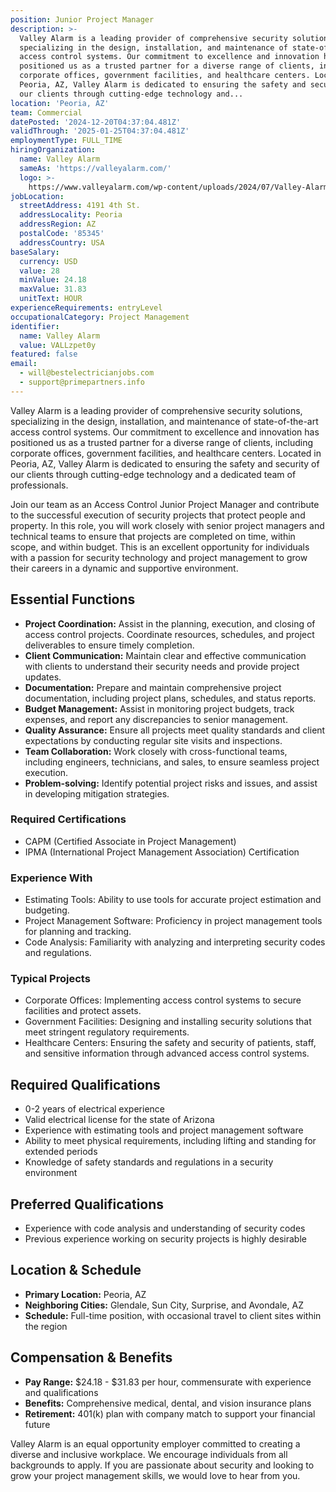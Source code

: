 ```yaml
---
position: Junior Project Manager
description: >-
  Valley Alarm is a leading provider of comprehensive security solutions,
  specializing in the design, installation, and maintenance of state-of-the-art
  access control systems. Our commitment to excellence and innovation has
  positioned us as a trusted partner for a diverse range of clients, including
  corporate offices, government facilities, and healthcare centers. Located in
  Peoria, AZ, Valley Alarm is dedicated to ensuring the safety and security of
  our clients through cutting-edge technology and...
location: 'Peoria, AZ'
team: Commercial
datePosted: '2024-12-20T04:37:04.481Z'
validThrough: '2025-01-25T04:37:04.481Z'
employmentType: FULL_TIME
hiringOrganization:
  name: Valley Alarm
  sameAs: 'https://valleyalarm.com/'
  logo: >-
    https://www.valleyalarm.com/wp-content/uploads/2024/07/Valley-Alarm-Logo-web.png
jobLocation:
  streetAddress: 4191 4th St.
  addressLocality: Peoria
  addressRegion: AZ
  postalCode: '85345'
  addressCountry: USA
baseSalary:
  currency: USD
  value: 28
  minValue: 24.18
  maxValue: 31.83
  unitText: HOUR
experienceRequirements: entryLevel
occupationalCategory: Project Management
identifier:
  name: Valley Alarm
  value: VALLzpet0y
featured: false
email:
  - will@bestelectricianjobs.com
  - support@primepartners.info
---
```




Valley Alarm is a leading provider of comprehensive security solutions, specializing in the design, installation, and maintenance of state-of-the-art access control systems. Our commitment to excellence and innovation has positioned us as a trusted partner for a diverse range of clients, including corporate offices, government facilities, and healthcare centers. Located in Peoria, AZ, Valley Alarm is dedicated to ensuring the safety and security of our clients through cutting-edge technology and a dedicated team of professionals.

Join our team as an Access Control Junior Project Manager and contribute to the successful execution of security projects that protect people and property. In this role, you will work closely with senior project managers and technical teams to ensure that projects are completed on time, within scope, and within budget. This is an excellent opportunity for individuals with a passion for security technology and project management to grow their careers in a dynamic and supportive environment.

## Essential Functions

- **Project Coordination:** Assist in the planning, execution, and closing of access control projects. Coordinate resources, schedules, and project deliverables to ensure timely completion.
- **Client Communication:** Maintain clear and effective communication with clients to understand their security needs and provide project updates.
- **Documentation:** Prepare and maintain comprehensive project documentation, including project plans, schedules, and status reports.
- **Budget Management:** Assist in monitoring project budgets, track expenses, and report any discrepancies to senior management.
- **Quality Assurance:** Ensure all projects meet quality standards and client expectations by conducting regular site visits and inspections.
- **Team Collaboration:** Work closely with cross-functional teams, including engineers, technicians, and sales, to ensure seamless project execution.
- **Problem-solving:** Identify potential project risks and issues, and assist in developing mitigation strategies.

### Required Certifications

- CAPM (Certified Associate in Project Management)
- IPMA (International Project Management Association) Certification

### Experience With

- Estimating Tools: Ability to use tools for accurate project estimation and budgeting.
- Project Management Software: Proficiency in project management tools for planning and tracking.
- Code Analysis: Familiarity with analyzing and interpreting security codes and regulations.

### Typical Projects

- Corporate Offices: Implementing access control systems to secure facilities and protect assets.
- Government Facilities: Designing and installing security solutions that meet stringent regulatory requirements.
- Healthcare Centers: Ensuring the safety and security of patients, staff, and sensitive information through advanced access control systems.

## Required Qualifications

- 0-2 years of electrical experience
- Valid electrical license for the state of Arizona
- Experience with estimating tools and project management software
- Ability to meet physical requirements, including lifting and standing for extended periods
- Knowledge of safety standards and regulations in a security environment

## Preferred Qualifications

- Experience with code analysis and understanding of security codes
- Previous experience working on security projects is highly desirable

## Location & Schedule

- **Primary Location:** Peoria, AZ
- **Neighboring Cities:** Glendale, Sun City, Surprise, and Avondale, AZ
- **Schedule:** Full-time position, with occasional travel to client sites within the region

## Compensation & Benefits

- **Pay Range:** $24.18 - $31.83 per hour, commensurate with experience and qualifications
- **Benefits:** Comprehensive medical, dental, and vision insurance plans
- **Retirement:** 401(k) plan with company match to support your financial future

Valley Alarm is an equal opportunity employer committed to creating a diverse and inclusive workplace. We encourage individuals from all backgrounds to apply. If you are passionate about security and looking to grow your project management skills, we would love to hear from you.
